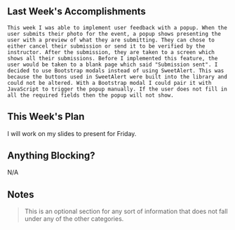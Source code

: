## Last Week's Accomplishments
	This week I was able to implement user feedback with a popup. When the user submits their photo for the event, a popup shows presenting the user with a preview of what they are submitting. They can chose to either cancel their submission or send it to be verified by the instructor. After the submission, they are taken to a screen which shows all their submissions. Before I implemented this feature, the user would be taken to a blank page which said "Submission sent". I decided to use Bootstrap modals instead of using SweetAlert. This was because the buttons used in SweetAlert were built into the library and could not be altered. With a Bootstrap modal I could pair it with JavaScript to trigger the popup manually. If the user does not fill in all the required fields then the popup will not show.

## This Week's Plan

I will work on my slides to present for Friday.

## Anything Blocking?

N/A

## Notes

> This is an optional section for any sort of information that does not fall under any of the other categories.
